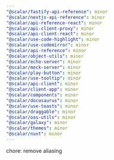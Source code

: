 ```yaml
---
"@scalar/fastify-api-reference": minor
"@scalar/nextjs-api-reference": minor
"@scalar/api-reference-react": minor
"@scalar/api-client-proxy": minor
"@scalar/api-client-react": minor
"@scalar/use-code-highlight": minor
"@scalar/use-codemirror": minor
"@scalar/api-reference": minor
"@scalar/object-utils": minor
"@scalar/echo-server": minor
"@scalar/mock-server": minor
"@scalar/play-button": minor
"@scalar/use-tooltip": minor
"@scalar/api-client": minor
"@scalar/client-app": minor
"@scalar/components": minor
"@scalar/docusaurus": minor
"@scalar/use-toasts": minor
"@scalar/draggable": minor
"@scalar/oas-utils": minor
"@scalar/galaxy": minor
"@scalar/themes": minor
"@scalar/nuxt": minor
---
```


chore: remove aliasing
